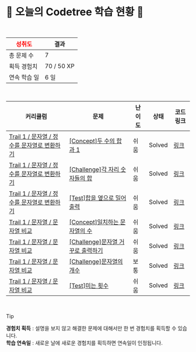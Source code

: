 # 🌲 오늘의 Codetree 학습 현황 🌲

<br />

| <span style="color:red;display:block;text-align:center;"> **성취도**</span> | 결과 |
|---|---|
| 총 문제 수 | 7 |
| 획득 경험치 | 70 / 50 XP |
| 연속 학습 일 | 6 일 |

<br />

|커리큘럼|문제|난이도|상태|코드 링크|
|---|---|---|---|---|
|[Trail 1 / 문자열 / 정수를 문자열로 변환하기](https://en.codetree.ai/trail-info/novice-low/)|[[Concept]두 수의 합과 1](https://en.codetree.ai/trails/complete/curated-cards/intro-two-nums-sum-and-1/)|쉬움|Solved|[링크](https://github.com/murang-kr/CodeTree/blob/main/250122/%EB%91%90%20%EC%88%98%EC%9D%98%20%ED%95%A9%EA%B3%BC%201/two-nums-sum-and-1.py)|
|[Trail 1 / 문자열 / 정수를 문자열로 변환하기](https://en.codetree.ai/trail-info/novice-low/)|[[Challenge]각 자리 숫자들의 합](https://en.codetree.ai/trails/complete/curated-cards/challenge-sum-of-each-digit/)|쉬움|Solved|[링크](https://github.com/murang-kr/CodeTree/blob/main/250122/%EA%B0%81%20%EC%9E%90%EB%A6%AC%20%EC%88%AB%EC%9E%90%EB%93%A4%EC%9D%98%20%ED%95%A9/sum-of-each-digit.py)|
|[Trail 1 / 문자열 / 정수를 문자열로 변환하기](https://en.codetree.ai/trail-info/novice-low/)|[[Test]합을 옆으로 밀어 출력](https://en.codetree.ai/trails/complete/curated-cards/test-push-the-sum-sideways-to-output/)|쉬움|Solved|[링크](https://github.com/murang-kr/CodeTree/blob/main/250122/%ED%95%A9%EC%9D%84%20%EC%98%86%EC%9C%BC%EB%A1%9C%20%EB%B0%80%EC%96%B4%20%EC%B6%9C%EB%A0%A5/push-the-sum-sideways-to-output.py)|
|[Trail 1 / 문자열 / 문자열 비교](https://en.codetree.ai/trail-info/novice-low/)|[[Concept]일치하는 문자열의 수](https://en.codetree.ai/trails/complete/curated-cards/intro-num-of-correct-string/)|쉬움|Solved|[링크](https://github.com/murang-kr/CodeTree/blob/main/250122/%EC%9D%BC%EC%B9%98%ED%95%98%EB%8A%94%20%EB%AC%B8%EC%9E%90%EC%97%B4%EC%9D%98%20%EC%88%98/num-of-correct-string.py)|
|[Trail 1 / 문자열 / 문자열 비교](https://en.codetree.ai/trail-info/novice-low/)|[[Challenge]문자열 거꾸로 출력하기](https://en.codetree.ai/trails/complete/curated-cards/challenge-print-string-backward/)|쉬움|Solved|[링크](https://github.com/murang-kr/CodeTree/blob/main/250122/%EB%AC%B8%EC%9E%90%EC%97%B4%20%EA%B1%B0%EA%BE%B8%EB%A1%9C%20%EC%B6%9C%EB%A0%A5%ED%95%98%EA%B8%B0/print-string-backward.py)|
|[Trail 1 / 문자열 / 문자열 비교](https://en.codetree.ai/trail-info/novice-low/)|[[Challenge]문자열의 개수](https://en.codetree.ai/trails/complete/curated-cards/challenge-number-of-spring/)|보통|Solved|[링크](https://github.com/murang-kr/CodeTree/blob/main/250122/%EB%AC%B8%EC%9E%90%EC%97%B4%EC%9D%98%20%EA%B0%9C%EC%88%98/number-of-spring.py)|
|[Trail 1 / 문자열 / 문자열 비교](https://en.codetree.ai/trail-info/novice-low/)|[[Test]미는 횟수](https://en.codetree.ai/trails/complete/curated-cards/test-number-of-pushes/)|쉬움|Solved|[링크](https://github.com/murang-kr/CodeTree/blob/main/250122/%EB%AF%B8%EB%8A%94%20%ED%9A%9F%EC%88%98/number-of-pushes.py)|


<br />

> [!TIP]
> **경험치 획득** : 설명을 보지 않고 해결한 문제에 대해서만 한 번 경험치를 획득할 수 있습니다.  
> **학습 연속일** : 새로운 날에 새로운 경험치를 획득하면 연속일이 인정됩니다.


